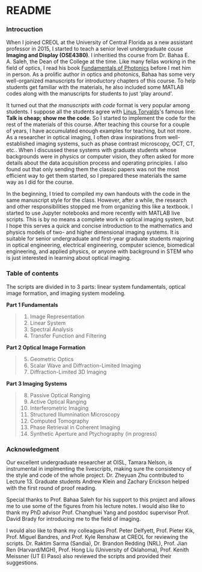 # README #

### Introcuction ###
When I joined CREOL at the University of Central Florida as a new assistant professor in 2015, I started to teach a senior level undergraduate couse **Imaging and Display (OSE4380)**. I inheritied ths course from Dr. Bahaa E. A. Saleh, the Dean of the College at the time. Like many fellas working in the field of optics, I read his book [Fundamentals of Photonics](https://www.wiley.com/en-us/Fundamentals+of+Photonics%2C+2+Volume+Set%2C+3rd+Edition-p-9781119506874) before I met him in person. As a prolific author in optics and photonics, Bahaa has some very well-organized manuscripts for introductory chapters of this course. To help students get familiar with the materials, he also included some MATLAB codes along with the manuscripts for students to just 'play around'.   

It turned out that *the manuscripts with code* format is very popular among students. I suppose all the students agree with [Linus Torvalds](https://en.wikipedia.org/wiki/Linus_Torvalds)'s famous line: **Talk is cheap; show me the code**. So I started to implement the code for the rest of the materials of this course. After teaching this course for a couple of years, I have accumulated enough examples for teaching, but not more. As a researcher in optical imaging, I often draw inspirations from well-established imaging systems, such as phase contrast microscopy, OCT, CT, etc.. When I discussed these systems with graduate students whose backgrounds were in physics or computer vision, they often asked for more details about the data acquisition process and operating principles. I also found out that only sending them the classic papers was not the most efficient way to get them started, so I prepared these materials the same way as I did for the course. 

In the beginning, I tried to compiled my own handouts with the code in the same manuscript style for the class. However, after a while, the research and other responsibilities stopped me from organizing this like a textbook. I started to use Jupyter notebooks and more recently with MATLAB live scripts. This is by no means a complete work in optical imaging system, but I hope this serves a quick and concise introduction to the mathematics and physics models of two- and  higher dimensional imaging systems. It is suitable for senior undergraduate and first-year graduate students majoring in optical engineering, electrical engineering, computer science, biomedical engineering, and applied physics, or anyone with background in STEM who is just interested in learning about optical imaging.

### Table of contents ###
The scripts are divided in to 3 parts: linear system fundamentals, optical image formation, and imaging system modeling.  

**Part 1 Fundamentals** 
> 1. Image Representation
> 1. Linear System
> 1. Spectral Analysis
> 1. Transfer Function and Filtering 

**Part 2 Optical Image Formation**
> 5. Geometric Optics
> 1. Scalar Wave and Diffraction-Limited Imaging
> 1. Diffraction-Limited 3D Imaging

**Part 3 Imaging Systems**
> 8. Passive Optical Ranging 
> 1. Active Optical Ranging 
> 1. Interferometric Imaging
> 1. Structured Illumnination Microscopy
> 1. Computed Tomography
> 1. Phase Retrieval in Coherent Imaging
> 1. Synthetic Aperture and Ptychography (in progress)


### Acknowledgment ###
Our excellent undergraduate researcher at OISL, Tamara Nelson, is instrumental in implmenting the livescripts, making sure the consistency of the style and code of the whole project. Dr. Zheyuan Zhu contributed to Lecture 13. Graduate students Andrew Klein and Zachary Erickson helped with the first round of proof reading. 

Special thanks to Prof. Bahaa Saleh for his support to this project and allows me to use some of the figures from his lecture notes. I would also like to thank my PhD advisor Prof. Changhuei Yang and postdoc supervisor Prof. David Brady for introducing me to the field of imaging. 

I would also like to thank my colleagues Prof. Peter Delfyett, Prof. Pieter Kik, Prof. Miguel Bandres, and Prof. Kyle Renshaw at CREOL for reviewing the scripts. Dr. Raktim Sarma (Sandia), Dr. Brandon Redding (NRL), Prof. Jian Ren (Harvard/MGH), Prof. Hong Liu (University of Oklahoma), Prof. Kenith Meissner (UT El Paso) also reviewed the scripts and provided their suggestions.
